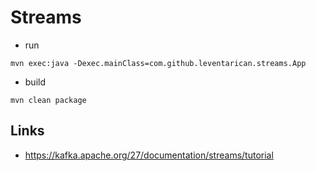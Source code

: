 # Streams

* run
```
mvn exec:java -Dexec.mainClass=com.github.leventarican.streams.App
```
* build
```
mvn clean package
```

## Links
* https://kafka.apache.org/27/documentation/streams/tutorial

